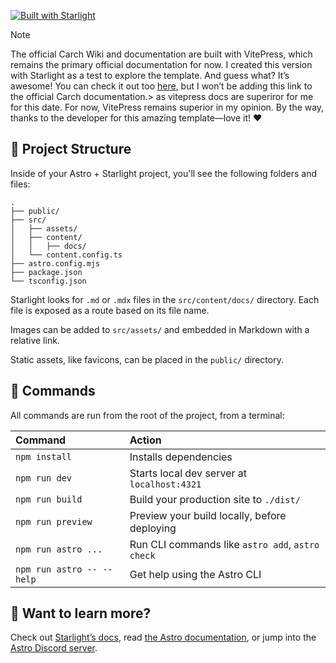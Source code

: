 [![Built with Starlight](https://astro.badg.es/v2/built-with-starlight/tiny.svg)](https://starlight.astro.build)

> [!NOTE]
> The official Carch Wiki and documentation are built with VitePress, which remains the primary official documentation for now.
> I created this version with Starlight as a test to explore the template.
> And guess what? It’s awesome! You can check it out too [here](https://carch-org.github.io/wiki), but I won’t be adding this link to the official Carch documentation.> as vitepress docs are superiror for me for this date.
> For now, VitePress remains superior in my opinion.
By the way, thanks to the developer for this amazing template—love it! ❤️

## 🚀 Project Structure

Inside of your Astro + Starlight project, you'll see the following folders and files:

```
.
├── public/
├── src/
│   ├── assets/
│   ├── content/
│   │   ├── docs/
│   └── content.config.ts
├── astro.config.mjs
├── package.json
└── tsconfig.json
```

Starlight looks for `.md` or `.mdx` files in the `src/content/docs/` directory. Each file is exposed as a route based on its file name.

Images can be added to `src/assets/` and embedded in Markdown with a relative link.

Static assets, like favicons, can be placed in the `public/` directory.

## 🧞 Commands

All commands are run from the root of the project, from a terminal:

| Command                   | Action                                           |
| :------------------------ | :----------------------------------------------- |
| `npm install`             | Installs dependencies                            |
| `npm run dev`             | Starts local dev server at `localhost:4321`      |
| `npm run build`           | Build your production site to `./dist/`          |
| `npm run preview`         | Preview your build locally, before deploying     |
| `npm run astro ...`       | Run CLI commands like `astro add`, `astro check` |
| `npm run astro -- --help` | Get help using the Astro CLI                     |

## 👀 Want to learn more?

Check out [Starlight’s docs](https://starlight.astro.build/), read [the Astro documentation](https://docs.astro.build), or jump into the [Astro Discord server](https://astro.build/chat).
